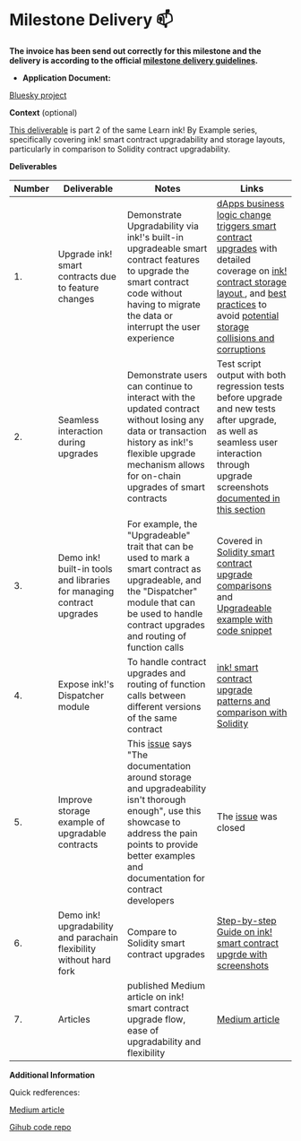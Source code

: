 # Milestone Delivery :mailbox:

**The invoice has been send out correctly for this milestone and the delivery is according to the official [milestone delivery guidelines](https://github.com/smart-contract-bounty/Support-Docs/blob/master/milestone-deliverables-guidelines.md).**  

* **Application Document:**

[Bluesky project](https://github.com/dan0ero/Ecosystem-Grants/blob/master/applications/bluesky.md)

**Context** (optional)

[This deliverable](https://medium.com/@opensmartcontract/learn-ink-by-example-part-2-upgrade-ink-smart-contracts-29ff34bd1b26) is part 2 of the same Learn ink! By Example series, specifically covering ink! smart contract upgradability and storage layouts, particularly in comparison to Solidity contract upgradability.


**Deliverables**

| Number | Deliverable | Notes | Links |
| ------------- | ------------- | ------------- |------------- |
| 1. | Upgrade ink! smart contracts due to feature changes | Demonstrate Upgradability via ink!'s built-in upgradeable smart contract features to upgrade the smart contract code without having to migrate the data or interrupt the user experience | [dApps business logic change triggers smart contract upgrades](https://docs.google.com/document/d/1qOTZmsEMuHqBMV2It6yomhduHTlFt6KrErpKd3pRkA4/edit#heading=h.ebvi3ppn6ave) with detailed coverage on [ink! contract storage layout ](https://docs.google.com/document/d/1qOTZmsEMuHqBMV2It6yomhduHTlFt6KrErpKd3pRkA4/edit#heading=h.lqaakdi2om8d), and [best practices](https://docs.google.com/document/d/1qOTZmsEMuHqBMV2It6yomhduHTlFt6KrErpKd3pRkA4/edit#heading=h.g73axqbjlgsz) to avoid [potential storage collisions and corruptions](https://docs.google.com/document/d/1qOTZmsEMuHqBMV2It6yomhduHTlFt6KrErpKd3pRkA4/edit#heading=h.qbnihzgpcffo) | |
| 2. | Seamless interaction during upgrades | Demonstrate users can continue to interact with the updated contract without losing any data or transaction history as ink!'s flexible upgrade mechanism allows for on-chain upgrades of smart contracts | Test script output with both regression tests before upgrade and new tests after upgrade, as well as seamless user interaction through upgrade screenshots [documented in this section](https://docs.google.com/document/d/1qOTZmsEMuHqBMV2It6yomhduHTlFt6KrErpKd3pRkA4/edit#heading=h.l4bmgs1le3fy) | |
| 3. | Demo ink! built-in tools and libraries for managing contract upgrades | For example, the "Upgradeable" trait that can be used to mark a smart contract as upgradeable, and the "Dispatcher" module that can be used to handle contract upgrades and routing of function calls| Covered in [Solidity smart contract upgrade comparisons](https://docs.google.com/document/d/1qOTZmsEMuHqBMV2It6yomhduHTlFt6KrErpKd3pRkA4/edit#heading=h.n6js1hfmlgir) and [Upgradeable example with code snippet ](https://docs.google.com/document/d/1qOTZmsEMuHqBMV2It6yomhduHTlFt6KrErpKd3pRkA4/edit#heading=h.ebvi3ppn6ave)| |
| 4. | Expose ink!'s Dispatcher module | To handle contract upgrades and routing of function calls between different versions of the same contract | [ink! smart contract upgrade patterns and comparison with Solidity](https://docs.google.com/document/d/1qOTZmsEMuHqBMV2It6yomhduHTlFt6KrErpKd3pRkA4/edit#heading=h.ap8zxwslp6jf) | |
| 5. | Improve storage example of upgradable contracts | This [issue](https://github.com/paritytech/ink/issues/1679) says "The documentation around storage and upgradeability isn't thorough enough", use this showcase to address the pain points to provide better examples and documentation for contract developers| The [issue](https://github.com/paritytech/ink/issues/1679) was closed | Can adapt [detailed ink! smart contract upgradability and storage contents ](https://docs.google.com/document/d/1qOTZmsEMuHqBMV2It6yomhduHTlFt6KrErpKd3pRkA4/edit#heading=h.lqaakdi2om8d)as needed|
| 6. | Demo ink! upgradability and parachain flexibility without hard fork | Compare to Solidity smart contract upgrades | [Step-by-step Guide on ink! smart contract upgrde with screenshots](https://github.com/InkSmartContract/BlockchainFoodOrder/blob/V2/docs/BlockchainFoodOrder%20Step-by-step%20Guide%20Part2.pdf) | | 
| 7. | Articles | published Medium article on ink! smart contract upgrade flow, ease of upgradability and flexibility| [Medium article](https://medium.com/@opensmartcontract/learn-ink-by-example-part-2-upgrade-ink-smart-contracts-29ff34bd1b26)| All code and docs in [Github repository](https://github.com/InkSmartContract/BlockchainFoodOrder/tree/V2) under Apache2 license |

**Additional Information**

Quick redferences:

[Medium article](https://medium.com/@opensmartcontract/learn-ink-by-example-part-2-upgrade-ink-smart-contracts-29ff34bd1b26)

[Gihub code repo](https://github.com/InkSmartContract/BlockchainFoodOrder/tree/V2)
